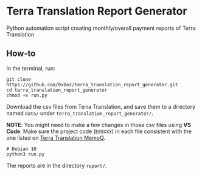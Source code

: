 # Terra Translation Report Generator

Python automation script creating monthly/overall payment reports of Terra Translation

## How-to

In the terminal, run:

```shell
git clone https://github.com/0xboz/terra_translation_report_generator.git
cd terra_translation_report_generator
chmod +x run.py
```

Download the csv files from Terra Translation, and save them to a directory named `data/` under `terra_translation_report_generator/`.

**NOTE**: You might need to make a few changes in those csv files using **VS Code**. Make sure the project code (`E00XXX`) in each file consistent with the one listed on [Terra Translation MemoQ](https://terra.memoqworld.com/memoqweb/).

```shell
# Debian 10
python3 run.py
```

The reports are in the directory `report/`.
